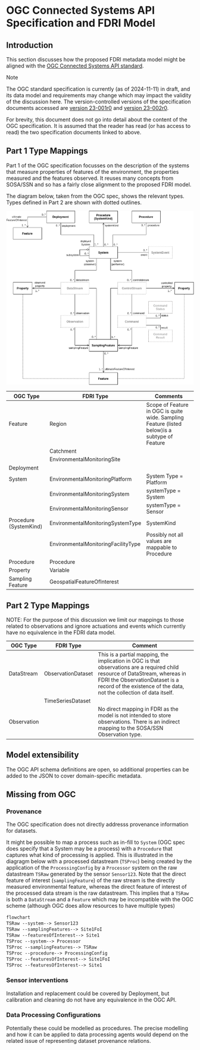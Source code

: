 # OGC Connected Systems API Specification and FDRI Model

## Introduction

This section discusses how the proposed FDRI metadata model might be aligned with the [OGC Connected Systems API standard](https://ogcapi.ogc.org/connectedsystems/). 

> [!NOTE]
> The OGC standard specification is currently (as of 2024-11-11) in draft, and its data model and requirements may change which may impact the validity of the discussion here. The version-controlled versions of the specification documents accessed are [version 23-001r0](https://docs.ogc.org/DRAFTS/23-001r0.html) and [version 23-002r0](https://docs.ogc.org/DRAFTS/23-002r0.html).

For brevity, this document does not go into detail about the content of the OGC specification. It is assumed that the reader has read (or has access to read) the two specification documents linked to above.

## Part 1 Type Mappings

Part 1 of the OGC specification focusses on the description of the systems that measure properties of features of the environment, the properties measured and the features observed. It reuses many concepts from SOSA/SSN and so has a fairly close alignment to the proposed FDRI model.

The diagram below, taken from the OGC spec, shows the relevant types. Types defined in Part 2 are shown with dotted outlines.

![OGC resource types diagram](ogc-types.png)

| OGC Type | FDRI Type | Comments
|----------|-----------|----------|
| Feature           | Region | Scope of Feature in OGC is quite wide. Sampling Feature (listed below)is a subtype of Feature |
|                   | Catchment | |
|                   | EnvironmentalMonitoringSite | |
| Deployment        |
| System            | EnvironmentalMonitoringPlatform | System Type = Platform
|                   | EnvironmentalMonitoringSystem | systemType = System
|                   | EnvironmentalMonitoringSensor | systemType = Sensor
| Procedure (SystemKind) | EnvironmentalMonitoringSystemType | SystemKind
|                   | EnvironmentalMonitoringFacilityType | Possibly not all values are mappable to Procedure
| Procedure         | Procedure |
| Property          | Variable |
| Sampling Feature  | GeospatialFeatureOfInterest |

## Part 2 Type Mappings

NOTE: For the purpose of this discussion we limit our mappings to those related to observations and ignore actuations and events which currently have no equivalence in the FDRI data model.

| OGC Type | FDRI Type | Comment |
|----------|-----------|----------|
| DataStream | ObservationDataset | This is a partial mapping, the implication in OGC is that observations are a required child resource of DataStream, whereas in FDRI the ObservationDataset is a record of the existence of the data, not the collection of data itself. 
|            | TimeSeriesDataset |
| Observation | | No direct mapping in FDRI as the model is not intended to store observations. There is an indirect mapping to the SOSA/SSN Observation type.

## Model extensibility

The OGC API schema definitions are open, so additional properties can be added to the JSON to cover domain-specific metadata.

## Missing from OGC

### Provenance

The OGC specification does not directly addresss provenance information for datasets.

It might be possible to map a process such as in-fill to `System` (OGC spec does specify that a System may be a process) with a `Procedure` that captures what kind of processing is applied. This is illustrated in the diagragm below with a processed datastream (`TSProc`) being created by the application of the `ProcessingConfig` by a `Processor` system on the raw datastream `TSRaw` generated by the sensor `Sensor123`. Note that the direct feature of interest  (`samplingFeature`) of the raw stream is the directly measured environmental feature, whereas the direct feature of interest of the processed data stream is the raw datastream. This implies that a `TSRaw` is both a `DataStream` and a `Feature` which may be incompatible with the OGC scheme (although OGC does allow resources to have multiple types)

```mermaid
flowchart
TSRaw --system--> Sensor123
TSRaw --samplingFeatures--> Site1FoI
TSRaw --featuresOfInterest--> Site1
TSProc --system--> Processor
TSProc --samplingFeatures--> TSRaw
TSProc --procedure--> ProcessingConfig
TSProc --featuresOfInterest--> Site1FoI
TSProc --featuresOfInterest--> Site1
```

### Sensor interventions

Installation and replacement could be covered by Deployment, but calibration and cleaning do not have any equivalence in the OGC API.

### Data Processing Configurations

Potentially these could be modelled as procedures. The precise modelling and how it can be applied to data processing agents would depend on the related issue of representing dataset provenance relations.